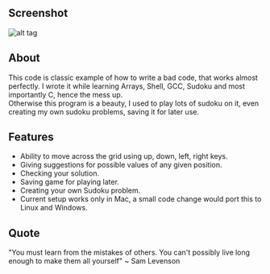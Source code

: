 Screenshot
----

![alt tag](http://g.recordit.co/kzmbDjAMN7.gif)

About
----

This code is classic example of how to write a bad code, that works almost perfectly. I wrote it while learning Arrays, Shell, GCC, Sudoku and most importantly C, hence the mess up.</br>
Otherwise this program is a beauty, I used to play lots of sudoku on it, even creating my own sudoku problems, saving it for later use.

Features
----

* Ability to move across the grid using up, down, left, right keys.
* Giving suggestions for possible values of any given position.
* Checking your solution.
* Saving game for playing later.
* Creating your own Sudoku problem.
* Current setup works only in Mac, a small code change would port this to Linux and Windows.


Quote
----
"You must learn from the mistakes of others. You can't possibly live long enough to make them all yourself"
~ Sam Levenson
